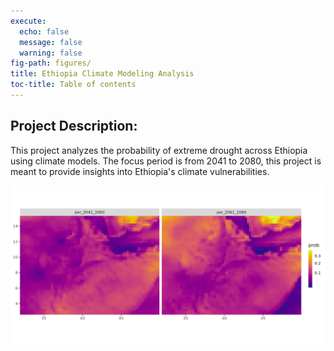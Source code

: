 ```yaml
---
execute:
  echo: false
  message: false
  warning: false
fig-path: figures/
title: Ethiopia Climate Modeling Analysis
toc-title: Table of contents
---
```


## Project Description:

This project analyzes the probability of extreme drought across Ethiopia
using climate models. The focus period is from 2041 to 2080, this
project is meant to provide insights into Ethiopia's climate
vulnerabilities.

![Probability of Extreme Drought](figures/prob_extr_drought_plot.png)
